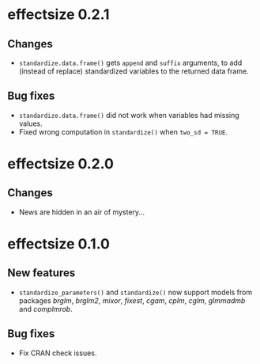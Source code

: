 # effectsize 0.2.1

## Changes

- `standardize.data.frame()` gets `append` and `suffix` arguments, to add (instead of replace) standardized variables to the returned data frame.

## Bug fixes

- `standardize.data.frame()` did not work when variables had missing values.
- Fixed wrong computation in `standardize()` when `two_sd = TRUE`.

# effectsize 0.2.0

## Changes

- News are hidden in an air of mystery...

# effectsize 0.1.0

## New features

- `standardize_parameters()` and `standardize()` now support models from packages *brglm*, *brglm2*, *mixor*, *fixest*, *cgam*, *cplm*, *cglm*, *glmmadmb* and *complmrob*.

## Bug fixes

- Fix CRAN check issues.